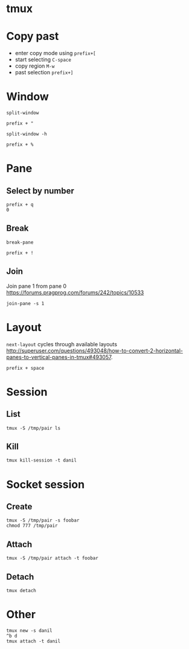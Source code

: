 # tmux

# Copy past

* enter copy mode using `prefix+[`
* start selecting `C-space`
* copy region `M-w`
* past selection `prefix+]`

# Window

`split-window`

    prefix + "

`split-window -h`

    prefix + %

# Pane

## Select by number

    prefix + q
    0

## Break

`break-pane`

    prefix + !

## Join

Join pane 1 from pane 0 <https://forums.pragprog.com/forums/242/topics/10533>

    join-pane -s 1

# Layout

`next-layout` cycles through available layouts
<http://superuser.com/questions/493048/how-to-convert-2-horizontal-panes-to-vertical-panes-in-tmux#493057>.

    prefix + space

# Session

## List

    tmux -S /tmp/pair ls

## Kill

    tmux kill-session -t danil

# Socket session

## Create

    tmux -S /tmp/pair -s foobar
    chmod 777 /tmp/pair

## Attach

    tmux -S /tmp/pair attach -t foobar

## Detach

    tmux detach

# Other

    tmux new -s danil
    ^b d
    tmux attach -t danil
